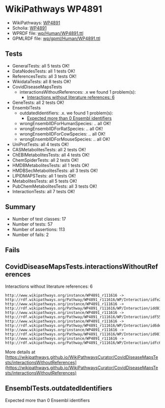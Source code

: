 # WikiPathways WP4891

* WikiPathways: [WP4891](https://identifiers.org/wikipathways:WP4891)
* Scholia: [WP4891](https://scholia.toolforge.org/wikipathways/WP4891)
* WPRDF file: [wp/Human/WP4891.ttl](../wp/Human/WP4891.ttl)
* GPMLRDF file: [wp/gpml/Human/WP4891.ttl](../wp/gpml/Human/WP4891.ttl)

## Tests
* GeneralTests: all 5 tests OK!
* DataNodesTests: all 1 tests OK!
* ReferencesTests: all 3 tests OK!
* WikidataTests: all 8 tests OK!
* CovidDiseaseMapsTests
    * interactionsWithoutReferences: .x we found 1 problem(s):
        * [Interactions without literature references: 6](#2e295934)
* GeneTests: all 2 tests OK!
* EnsemblTests
    * outdatedIdentifiers: .x. we found 1 problem(s):
        * [Expected more than 0 Ensembl identifiers](#f44398b7)
    * wrongEnsemblIDForHumanSpecies: .. all OK!
    * wrongEnsemblIDForRatSpecies: .. all OK!
    * wrongEnsemblIDForCowSpecies: .. all OK!
    * wrongEnsemblIDForMouseSpecies: .. all OK!
* UniProtTests: all 4 tests OK!
* CASMetabolitesTests: all 2 tests OK!
* ChEBIMetabolitesTests: all 4 tests OK!
* ChemSpiderTests: all 2 tests OK!
* HMDBMetabolitesTests: all 1 tests OK!
* HMDBSecMetabolitesTests: all 3 tests OK!
* LIPIDMAPSTests: all 1 tests OK!
* MetabolitesTests: all 5 tests OK!
* PubChemMetabolitesTests: all 3 tests OK!
* InteractionTests: all 7 tests OK!


## Summary

* Number of test classes: 17
* Number of tests: 57
* Number of assertions: 113
* Number of fails: 2

## Fails

<a name="2e295934" />

## CovidDiseaseMapsTests.interactionsWithoutReferences

Interactions without literature references: 6
```
http://www.wikipathways.org/instance/WP4891_r111616 -> http://rdf.wikipathways.org/Pathway/WP4891_r111616/WP/Interaction/idfe2de42e
http://www.wikipathways.org/instance/WP4891_r111616 -> http://rdf.wikipathways.org/Pathway/WP4891_r111616/WP/Interaction/idd81b881e
http://www.wikipathways.org/instance/WP4891_r111616 -> http://rdf.wikipathways.org/Pathway/WP4891_r111616/WP/Interaction/idf55cb6e4
http://www.wikipathways.org/instance/WP4891_r111616 -> http://rdf.wikipathways.org/Pathway/WP4891_r111616/WP/Interaction/id6de06d86
http://www.wikipathways.org/instance/WP4891_r111616 -> http://rdf.wikipathways.org/Pathway/WP4891_r111616/WP/Interaction/id981d12bb
http://www.wikipathways.org/instance/WP4891_r111616 -> http://rdf.wikipathways.org/Pathway/WP4891_r111616/WP/Interaction/idfc67b63
```

More details at [https://wikipathways.github.io/WikiPathwaysCurator/CovidDiseaseMapsTests/interactionsWithoutReferences](https://wikipathways.github.io/WikiPathwaysCurator/CovidDiseaseMapsTests/interactionsWithoutReferences)

<a name="f44398b7" />

## EnsemblTests.outdatedIdentifiers

Expected more than 0 Ensembl identifiers
